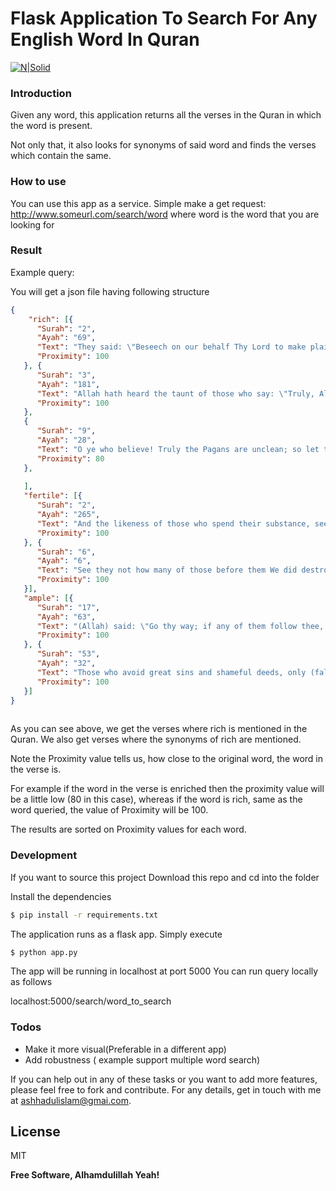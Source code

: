 # Flask Application To Search For Any English Word In Quran

[![N|Solid](https://cldup.com/dTxpPi9lDf.thumb.png)](https://nodesource.com/products/nsolid)
### Introduction

Given any word, this application returns all the verses in the Quran in which the word is present.

Not only that, it also looks for synonyms of said word and finds the verses which contain the same.



### How to use

You can use this app as a service.
Simple make a get request:
http://www.someurl.com/search/word
where word is the word that you are looking for

### Result
Example query:

You will get a json file having following structure
```json
{
    "rich": [{
      "Surah": "2",
      "Ayah": "69",
      "Text": "They said: \"Beseech on our behalf Thy Lord to make plain to us Her colour.\" He said: \"He says: A fawn-coloured heifer, pure and rich in tone, the admiration of beholders!\"",
      "Proximity": 100
   }, {
      "Surah": "3",
      "Ayah": "181",
      "Text": "Allah hath heard the taunt of those who say: \"Truly, Allah is indigent and we are rich!\"- We shall certainly record their word and (their act) of slaying the prophets in defiance of right, and We shall say: \"Taste ye the penalty of the Scorching Fire!",
      "Proximity": 100
   },
   {
      "Surah": "9",
      "Ayah": "28",
      "Text": "O ye who believe! Truly the Pagans are unclean; so let them not, after this year of theirs, approach the Sacred Mosque. And if ye fear poverty, soon will Allah enrich you, if He wills, out of His bounty, for Allah is All-knowing, All-wise.",
      "Proximity": 80
   },
   
   ],
   "fertile": [{
      "Surah": "2",
      "Ayah": "265",
      "Text": "And the likeness of those who spend their substance, seeking to please Allah and to strengthen their souls, is as a garden, high and fertile: heavy rain falls on it but makes it yield a double increase of harvest, and if it receives not Heavy rain, light moisture sufficeth it. Allah seeth well whatever ye do.",
      "Proximity": 100
   }, {
      "Surah": "6",
      "Ayah": "6",
      "Text": "See they not how many of those before them We did destroy?- generations We had established on the earth, in strength such as We have not given to you - for whom We poured out rain from the skies in abundance, and gave (fertile) streams flowing beneath their (feet): yet for their sins We destroyed them, and raised in their wake fresh generations (to succeed them).",
      "Proximity": 100
   }],
   "ample": [{
      "Surah": "17",
      "Ayah": "63",
      "Text": "(Allah) said: \"Go thy way; if any of them follow thee, verily Hell will be the recompense of you (all)- an ample recompense.",
      "Proximity": 100
   }, {
      "Surah": "53",
      "Ayah": "32",
      "Text": "Those who avoid great sins and shameful deeds, only (falling into) small faults,- verily thy Lord is ample in forgiveness. He knows you well when He brings you out of the earth, And when ye are hidden in your mothers' wombs. Therefore justify not yourselves: He knows best who it is that guards against evil.",
      "Proximity": 100
   }]
}
    
```

As you can see above, we get the verses where rich is mentioned in the Quran.
We also get verses where the synonyms of rich are mentioned.

Note the Proximity value tells us, how close to the original word, the word in the verse is.

For example if the word in the verse is enriched then the proximity value will be a little low (80 in this case), whereas if the word is rich, same as the word queried, the value of Proximity will be 100.

The results are sorted on Proximity values for each word.

### Development

If you want to source this project
Download this repo and cd into the folder

Install the dependencies
```sh
$ pip install -r requirements.txt
```
The application runs as a flask app.
Simply execute
```sh
$ python app.py
```
The app will be running in localhost at port 5000
You can run query locally as follows

localhost:5000/search/word_to_search



### Todos

 - Make it more visual(Preferable in a different app)
 - Add robustness ( example support multiple word search)

 If you can help out in any of these tasks or you want to add more features, please feel free to fork and contribute.
 For any details, get in touch with me at ashhadulislam@gmai.com.


License
----

MIT


**Free Software, Alhamdulillah Yeah!**

[//]: # (These are reference links used in the body of this note and get stripped out when the markdown processor does its job. There is no need to format nicely because it shouldn't be seen. Thanks SO - http://stackoverflow.com/questions/4823468/store-comments-in-markdown-syntax)


   [dill]: <https://github.com/joemccann/dillinger>
   [git-repo-url]: <https://github.com/joemccann/dillinger.git>
   [john gruber]: <http://daringfireball.net>
   [df1]: <http://daringfireball.net/projects/markdown/>
   [markdown-it]: <https://github.com/markdown-it/markdown-it>
   [Ace Editor]: <http://ace.ajax.org>
   [node.js]: <http://nodejs.org>
   [Twitter Bootstrap]: <http://twitter.github.com/bootstrap/>
   [jQuery]: <http://jquery.com>
   [@tjholowaychuk]: <http://twitter.com/tjholowaychuk>
   [express]: <http://expressjs.com>
   [AngularJS]: <http://angularjs.org>
   [Gulp]: <http://gulpjs.com>

   [PlDb]: <https://github.com/joemccann/dillinger/tree/master/plugins/dropbox/README.md>
   [PlGh]: <https://github.com/joemccann/dillinger/tree/master/plugins/github/README.md>
   [PlGd]: <https://github.com/joemccann/dillinger/tree/master/plugins/googledrive/README.md>
   [PlOd]: <https://github.com/joemccann/dillinger/tree/master/plugins/onedrive/README.md>
   [PlMe]: <https://github.com/joemccann/dillinger/tree/master/plugins/medium/README.md>
   [PlGa]: <https://github.com/RahulHP/dillinger/blob/master/plugins/googleanalytics/README.md>

